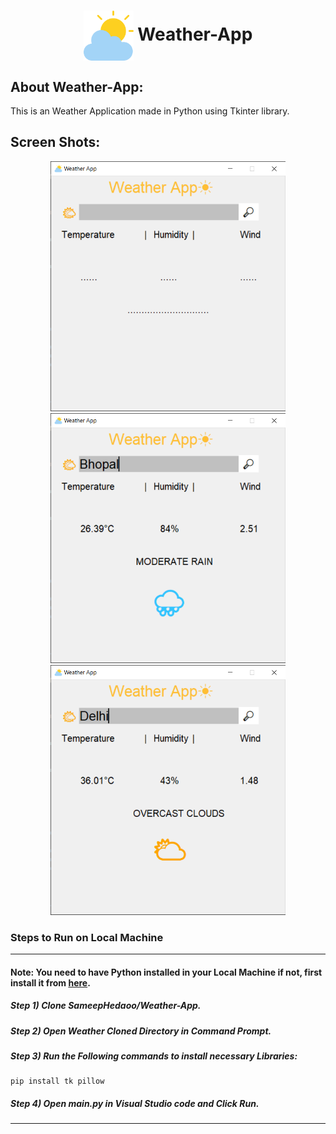 <div align="center">
  <h1 align="center"><img align="center" src="./images/cloudy.png" alt="Error 404" height="80"> Weather-App</h1>
</div>

## About Weather-App:
This is an Weather Application made in Python using Tkinter library.

## Screen Shots:
<div align="center">
  <img src="./images/S1.jpg" height="400"  alt="S1">
</div>
<div align="center">
  <img src="./images/S2.jpg" height="400"  alt="S2">
</div>
<div align="center">
  <img src="./images/S3.jpg" height="400"  alt="S3">
</div>

### Steps to Run on Local Machine

***

#### Note: You need to have Python installed in your Local Machine if not, first install it from <a href="https://www.python.org/downloads/windows/">here</a>.
##### Step 1) Clone SameepHedaoo/Weather-App.
##### Step 2) Open Weather Cloned Directory in Command Prompt.
##### Step 3) Run the Following commands to install necessary Libraries:
```
pip install tk pillow
```
##### Step 4) Open main.py in Visual Studio code and Click Run.

***
